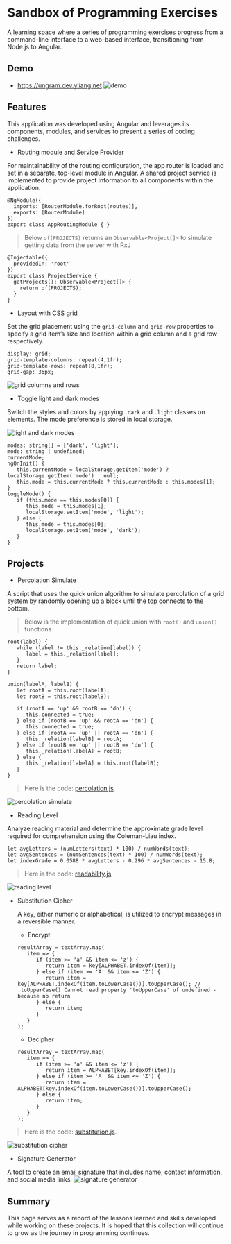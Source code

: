 # Sandbox of Programming Exercises
A learning space where a series of programming exercises progress from a command-line interface to a web-based interface, transitioning from Node.js to Angular.

## Demo
- https://ungram.dev.yliang.net
![demo](/src/assets/demo.png)

## Features
This application was developed using Angular and leverages its components, modules, and services to present a series of coding challenges.

- Routing module and Service Provider

For maintainability of the routing configuration, the app router is loaded and set in a separate, top-level module in Angular. A shared project service is implemented to provide project information to all components within the application.

```
@NgModule({
  imports: [RouterModule.forRoot(routes)],
  exports: [RouterModule]
})
export class AppRoutingModule { }
```

> Below `of(PROJECTS)` returns an `Observable<Project[]>` to simulate getting data from the server with RxJ
```
@Injectable({
  providedIn: 'root'
})
export class ProjectService {
  getProjects(): Observable<Project[]> {
    return of(PROJECTS);
  }
}
```

- Layout with CSS grid

Set the grid placement using the `grid-column` and `grid-row` properties to specify a grid item’s size and location within a grid column and a grid row respectively.

```
display: grid;
grid-template-columns: repeat(4,1fr);
grid-template-rows: repeat(8,1fr);
grid-gap: 36px;
```

![grid columns and rows](/src/assets/grid.png)

- Toggle light and dark modes

Switch the styles and colors by applying `.dark` and `.light` classes on elements. The mode preference is stored in local storage.

![light and dark modes](/src/assets/lightdark.gif)

```
modes: string[] = ['dark', 'light'];
mode: string | undefined;
currentMode;
ngOnInit() {
   this.currentMode = localStorage.getItem('mode') ? localStorage.getItem('mode') : null;
   this.mode = this.currentMode ? this.currentMode : this.modes[1];
}
toggleMode() {
   if (this.mode == this.modes[0]) {
      this.mode = this.modes[1];
      localStorage.setItem('mode', 'light');
   } else {
      this.mode = this.modes[0];
      localStorage.setItem('mode', 'dark');
   }
}
```

## Projects

- Percolation Simulate

A script that uses the quick union algorithm to simulate percolation of a grid system by randomly opening up a block until the top connects to the bottom.
> Below is the implementation of quick union with `root()` and `union()` functions

```
root(label) {
   while (label != this._relation[label]) {
      label = this._relation[label];
   }
   return label;
}

union(labelA, labelB) {
   let rootA = this.root(labelA);
   let rootB = this.root(labelB);

   if (rootA == 'up' && rootB == 'dn') {
      this.connected = true;
   } else if (rootB == 'up' && rootA == 'dn') {
      this.connected = true;
   } else if (rootA == 'up' || rootA == 'dn') {
      this._relation[labelB] = rootA;
   } else if (rootB == 'up' || rootB == 'dn') {
      this._relation[labelA] = rootB;
   } else {
      this._relation[labelA] = this.root(labelB);
   }
}
```

> Here is the code: [percolation.js](/src/app/shared/raw/percolation.js).

![percolation simulate](/src/assets/percolation.gif)

- Reading Level

Analyze reading material and determine the approximate grade level required for comprehension using the Coleman-Liau index.
```
let avgLetters = (numLetters(text) * 100) / numWords(text);
let avgSentences = (numSentences(text) * 100) / numWords(text);
let indexGrade = 0.0588 * avgLetters - 0.296 * avgSentences - 15.8;
```
> Here is the code: [readability.js](/src/app/shared/raw/readability.js).

![reading level](/src/assets/readability.gif)

- Substitution Cipher

    A key, either numeric or alphabetical, is utilized to encrypt messages in a reversible manner.
   - Encrypt
   ```
   resultArray = textArray.map(
      item => {
         if (item >= 'a' && item <= 'z') {
            return item = key[ALPHABET.indexOf(item)];
         } else if (item >= 'A' && item <= 'Z') {
            return item = key[ALPHABET.indexOf(item.toLowerCase())].toUpperCase(); // .toUpperCase() Cannot read property 'toUpperCase' of undefined - because no return
         } else {
            return item;
         }
      }
   );
   ```
   - Decipher
   ```
   resultArray = textArray.map(
      item => {
         if (item >= 'a' && item <= 'z') {
            return item = ALPHABET[key.indexOf(item)];
         } else if (item >= 'A' && item <= 'Z') {
            return item = ALPHABET[key.indexOf(item.toLowerCase())].toUpperCase();
         } else {
            return item;
         }
      }
   );
   ```
> Here is the code: [substitution.js](/src/app/shared/raw/substitution.js).

![substitution cipher](/src/assets/substitution.gif)

- Signature Generator

A tool to create an email signature that includes name, contact information, and social media links.
![signature generator](/src/assets/signature.png)

## Summary
This page serves as a record of the lessons learned and skills developed while working on these projects. It is hoped that this collection will continue to grow as the journey in programming continues.
